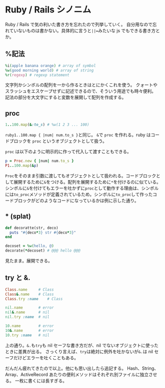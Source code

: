 # Ruby / Rails シノニム

Ruby / Rails で気の利いた書き方を忘れたので列挙していく。
自分用なので忘れていないものは書かない。具体的に言うと`||=`みたいな js でもできる書き方とか。

## %記法

```ruby
%i(apple banana orange) # array of symbol
%w(good morning world) # array of string
%r(regexp) # regexp statement
```

文字列かシンボルの配列を一から作るときはとにかくこれを使う。
クォートやスラッシュをエスケープせずに記述できるので、そういう用途でも時々便利。
記法の部分を大文字にすると変数を展開して配列を作成する。

## proc

```ruby
1..100.map(&:to_s) # %w(1 2 3 ... 100)
```

`ruby1..100.map { |num| num.to_s }`と同じ。
`&`で `proc` を作れる。ruby はコードブロックを `proc` というオブジェクトとして扱う。

`proc` は以下のように明示的に作って代入して渡すこともできる。

```ruby
p = Proc.new { |num| num.to_s }
P1..100.map(&p)
```

`Proc`をそのまま引数に渡してもオブジェクトとして扱われる。コードブロックとして展開するために`&`をつける。配列を展開するために`*`を付けるのに似ている。 シンボルに`&`を付けてもエラーを吐かずに`proc`として動作する理由は、シンボルには`to_proc`メソッドが定義されているため。シンボルに`to_proc`して作ったコードブロックがどのようなコードになっているかは例に示した通り。

## \* (splat)

```ruby
def decoratte(str, deco)
  puts "#{deco*3} str #{deco*3}"
end

decoset = %w(hello, @)
decorate(*decoset) # @@@ hello @@@
```

見たまま。展開できる。

## try と &.

```ruby
Class.name     # Class
Class&.name    # Class
Class.try :name    # Class

nil.name       # error
nil&.name      # nil
nil.try :name  # nil

10.name        # error
10&.name       # error
10.try :name   # nil
```

上の通り。`&.`も`try`も nil セーフな書き方だが、nil でないオブジェクトに使ったときに差異が出る。
さっくり言えば、`try`は絶対に例外を吐かないが`&.`は nil セーフだけどエラーを吐くこともある。

だんだん疲れてきたので以上。他にも思い出したら追記する。
Hash、String、Array、ActiveRecord あたりの便利メソッドはそれぞれ別ファイルに独立させる。
一枚に書くには長すぎる。
